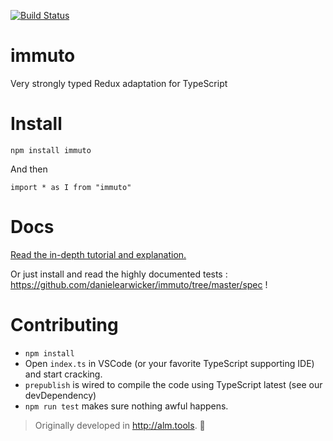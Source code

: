 [![Build Status](https://travis-ci.org/danielearwicker/immuto.svg?branch=master)](https://travis-ci.org/danielearwicker/immuto)

# immuto
Very strongly typed Redux adaptation for TypeScript

# Install 

    npm install immuto

And then 

    import * as I from "immuto"

# Docs 

[Read the in-depth tutorial and explanation.](http://danielearwicker.github.io/Immuto_Strongly_Typed_Redux_Composition.html)

Or just install and read the highly documented tests : https://github.com/danielearwicker/immuto/tree/master/spec !

# Contributing

* `npm install`
* Open `index.ts` in VSCode (or your favorite TypeScript supporting IDE) and start cracking. 
* `prepublish` is wired to compile the code using TypeScript latest (see our devDependency)
* `npm run test` makes sure nothing awful happens.

> Originally developed in http://alm.tools. :rose:
